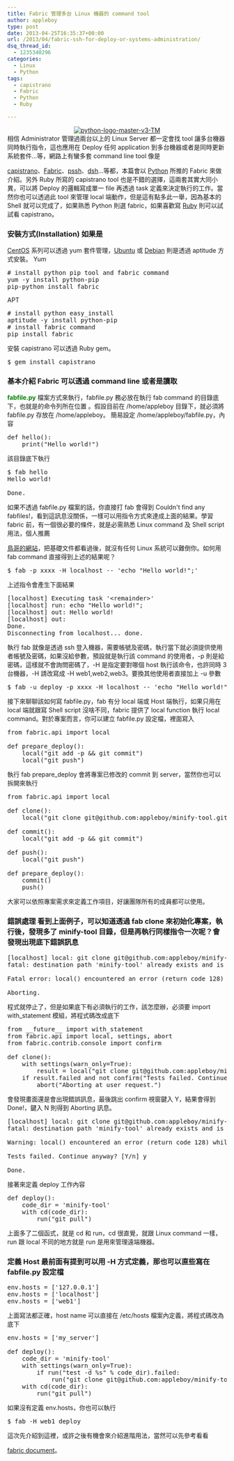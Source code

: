 ```yaml
---
title: Fabric 管理多台 Linux 機器的 command tool
author: appleboy
type: post
date: 2013-04-25T16:35:37+00:00
url: /2013/04/fabric-ssh-for-deploy-or-systems-administration/
dsq_thread_id:
  - 1235340296
categories:
  - Linux
  - Python
tags:
  - capistrano
  - Fabric
  - Python
  - Ruby

---
```

<div style="margin:0 auto; text-align:center">
  <a href="https://www.flickr.com/photos/appleboy/8679381967/" title="python-logo-master-v3-TM by appleboy46, on Flickr"><img src="https://i0.wp.com/farm9.staticflickr.com/8123/8679381967_75cee4e0e9_n.jpg?resize=320%2C108&#038;ssl=1" alt="python-logo-master-v3-TM" data-recalc-dims="1" /></a>
</div> 相信 Administrator 管理過兩台以上的 Linux Server 都一定會找 tool 讓多台機器同時執行指令，這也應用在 Deploy 任何 application 到多台機器或者是同時更新系統套件…等，網路上有蠻多套 command line tool 像是 

<a href="https://github.com/capistrano/capistrano" target="_blank">capistrano</a>、<a href="http://docs.fabfile.org" target="_blank">Fabric</a>、<a href="http://code.google.com/p/parallel-ssh/" target="_blank">pssh</a>、<a href="http://packages.debian.org/search?keywords=dsh" target="_blank">dsh</a>…等都，本篇會以 <a href="http://www.python.org/" target="_blank">Python</a> 所推的 Fabric 來做介紹。另外 Ruby 所寫的 capistrano tool 也是不錯的選擇，這兩套其實大同小異，可以將 Deploy 的邏輯寫成單一 file 再透過 task 定義來決定執行的工作。當然你也可以透過此 tool 來管理 local 端動作，但是這有點多此一舉，因為基本的 Shell 就可以完成了，如果熟悉 Python 則選 fabric，如果喜歡寫 <a href="http://www.ruby-lang.org/en/" target="_blank">Ruby</a> 則可以試試看 capistrano。 

### 安裝方式(Installation) 如果是 

<a href="http://www.centos.org/" target="_blank">CentOS</a> 系列可以透過 yum 套件管理，<a href="http://www.ubuntu.com/" target="_blank">Ubuntu</a> 或 <a href="http://www.debian.org/" target="_blank">Debian</a> 則是透過 aptitude 方式安裝。 Yum 

<pre class="brush: bash; title: ; notranslate" title=""># install python pip tool and fabric command
yum -y install python-pip
pip-python install fabric</pre> APT 

<pre class="brush: bash; title: ; notranslate" title=""># install python easy_install
aptitude -y install python-pip
# install fabric command
pip install fabric</pre> 安裝 capistrano 可以透過 Ruby gem。 

<pre class="brush: bash; title: ; notranslate" title="">$ gem install capistrano</pre>

<!--more-->

### 基本介紹 Fabric 可以透過 command line 或者是讀取 

<span style="color:green"><strong>fabfile.py</strong></span> 檔案方式來執行，fabfile.py 務必放在執行 fab command 的目錄底下，也就是的命令列所在位置 。假設目前在 /home/appleboy 目錄下，就必須將 fabfile.py 存放在 /home/appleboy。 簡易設定 /home/appleboy/fabfile.py，內容 

<pre class="brush: python; title: ; notranslate" title="">def hello():
    print("Hello world!")</pre> 該目錄底下執行 

<pre class="brush: bash; title: ; notranslate" title="">$ fab hello
Hello world!

Done.
</pre> 如果不透過 fabfile.py 檔案的話，你直接打 fab 會得到 Couldn't find any fabfiles!，看到這訊息沒關係，一樣可以用指令方式來達成上面的結果。學習 fabric 前，有一個很必要的條件，就是必需熟悉 Linux command 及 Shell script 用法，個人推薦

<a href="http://linux.vbird.org/" target="_blank">鳥哥的網站</a>，把基礎文件都看過後，就沒有任何 Linux 系統可以難倒你。如何用 fab command 直接得到上述的結果呢？ 

<pre class="brush: bash; title: ; notranslate" title="">$ fab -p xxxx -H localhost -- 'echo "Hello world!";'</pre> 上述指令會產生下面結果 

<pre class="brush: bash; title: ; notranslate" title="">[localhost] Executing task '&lt;remainder>'
[localhost] run: echo "Hello world!";
[localhost] out: Hello world!
[localhost] out: 
Done.
Disconnecting from localhost... done.</pre> 執行 fab 就像是透過 ssh 登入機器，需要帳號及密碼，執行當下就必須提供使用者帳號及密碼，如果沒給參數，預設就是執行該 command 的使用者，-p 則是給密碼，這樣就不會詢問密碼了，-H 是指定要對哪個 host 執行該命令，也許同時 3 台機器，-H 請改寫成 -H web1,web2,web3。要換其他使用者直接加上 -u 參數 

<pre class="brush: bash; title: ; notranslate" title="">$ fab -u deploy -p xxxx -H localhost -- 'echo "Hello world!";'</pre> 接下來聊聊該如何寫 fabfile.py，fab 有分 local 端或 Host 端執行，如果只用在 local 端就跟寫 Shell script 沒啥不同，fabric 提供了 local function 執行 local command。對於專案而言，你可以建立 fabfile.py 設定檔，裡面寫入 

<pre class="brush: python; title: ; notranslate" title="">from fabric.api import local

def prepare_deploy():
    local("git add -p && git commit")
    local("git push")</pre> 執行 fab prepare_deploy 會將專案已修改的 commit 到 server，當然你也可以拆開來執行 

<pre class="brush: python; title: ; notranslate" title="">from fabric.api import local

def clone():
    local("git clone git@github.com:appleboy/minify-tool.git")

def commit():
    local("git add -p && git commit")

def push():
    local("git push")

def prepare_deploy():
    commit()
    push()</pre> 大家可以依照專案需求來定義工作項目，好讓團隊所有的成員都可以使用。 

### 錯誤處理 看到上面例子，可以知道透過 fab clone 來初始化專案，執行後，發現多了 minify-tool 目錄，但是再執行同樣指令一次呢？會發現出現底下錯誤訊息 

<pre class="brush: bash; title: ; notranslate" title="">[localhost] local: git clone git@github.com:appleboy/minify-tool.git
fatal: destination path 'minify-tool' already exists and is not an empty directory.

Fatal error: local() encountered an error (return code 128) while executing 'git clone git@github.com:appleboy/minify-tool.git'

Aborting.</pre> 程式就停止了，但是如果底下有必須執行的工作，該怎麼辦，必須要 import with_statement 模組，將程式碼改成底下 

<pre class="brush: python; title: ; notranslate" title="">from __future__ import with_statement
from fabric.api import local, settings, abort
from fabric.contrib.console import confirm

def clone():
    with settings(warn_only=True):
        result = local("git clone git@github.com:appleboy/minify-tool.git")
    if result.failed and not confirm("Tests failed. Continue anyway?"):
        abort("Aborting at user request.")</pre> 會發現畫面還是會出現錯誤訊息，最後跳出 confirm 視窗鍵入 Y，結果會得到 Done!，鍵入 N 則得到 Aborting 訊息。 

<pre class="brush: bash; title: ; notranslate" title="">[localhost] local: git clone git@github.com:appleboy/minify-tool.git
fatal: destination path 'minify-tool' already exists and is not an empty directory.

Warning: local() encountered an error (return code 128) while executing 'git clone git@github.com:appleboy/minify-tool.git'

Tests failed. Continue anyway? [Y/n] y

Done.</pre> 接著來定義 deploy 工作內容 

<pre class="brush: python; title: ; notranslate" title="">def deploy():
    code_dir = 'minify-tool'
    with cd(code_dir):
        run("git pull")</pre> 上面多了二個函式，就是 cd 和 run，cd 很直覺，就跟 Linux command 一樣，run 跟 local 不同的地方就是 run 是用來管理遠端機器。 

### 定義 Host 最前面有提到可以用 -H 方式定義，那也可以直些寫在 fabfile.py 設定檔 

<pre class="brush: python; title: ; notranslate" title="">env.hosts = ['127.0.0.1']
env.hosts = ['localhost']
env.hosts = ['web1']</pre> 上面寫法都正確，host name 可以直接在 /etc/hosts 檔案內定義，將程式碼改為底下 

<pre class="brush: python; title: ; notranslate" title="">env.hosts = ['my_server']

def deploy():
    code_dir = 'minify-tool'
    with settings(warn_only=True):
        if run("test -d %s" % code_dir).failed:
            run("git clone git@github.com:appleboy/minify-tool.git %s" % code_dir)
    with cd(code_dir):
        run("git pull")</pre> 如果沒有定義 env.hosts，你也可以執行 

<pre class="brush: bash; title: ; notranslate" title="">$ fab -H web1 deploy</pre> 這次先介紹到這裡，或許之後有機會來介紹進階用法，當然可以先參考看看 

<a href="http://docs.fabfile.org" target="_blank">fabric document</a>。